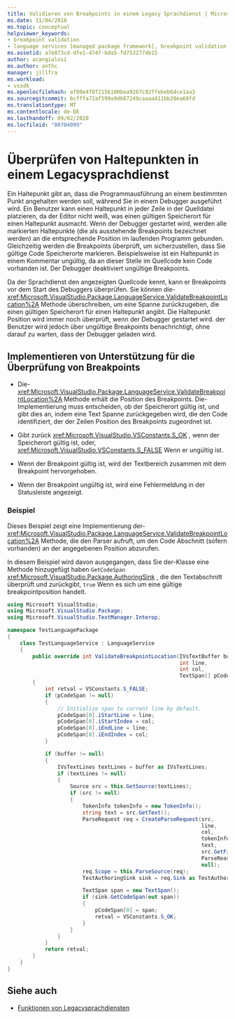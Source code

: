 ```yaml
---
title: Validieren von Breakpoints in einem Legacy Sprachdienst | Microsoft-Dokumentation
ms.date: 11/04/2016
ms.topic: conceptual
helpviewer_keywords:
- breakpoint validation
- language services [managed package framework], breakpoint validation
ms.assetid: a7e873cd-dfe1-474f-bda5-fd7532774b15
author: acangialosi
ms.author: anthc
manager: jillfra
ms.workload:
- vssdk
ms.openlocfilehash: af09e4f8f2156100bea9267c92ffebeb64ce1aa3
ms.sourcegitcommit: 6cfffa72af599a9d667249caaaa411bb28ea69fd
ms.translationtype: MT
ms.contentlocale: de-DE
ms.lasthandoff: 09/02/2020
ms.locfileid: "80704099"
---
```

# <a name="validating-breakpoints-in-a-legacy-language-service"></a>Überprüfen von Haltepunkten in einem Legacysprachdienst
Ein Haltepunkt gibt an, dass die Programmausführung an einem bestimmten Punkt angehalten werden soll, während Sie in einem Debugger ausgeführt wird. Ein Benutzer kann einen Haltepunkt in jeder Zeile in der Quelldatei platzieren, da der Editor nicht weiß, was einen gültigen Speicherort für einen Haltepunkt ausmacht. Wenn der Debugger gestartet wird, werden alle markierten Haltepunkte (die als ausstehende Breakpoints bezeichnet werden) an die entsprechende Position im laufenden Programm gebunden. Gleichzeitig werden die Breakpoints überprüft, um sicherzustellen, dass Sie gültige Code Speicherorte markieren. Beispielsweise ist ein Haltepunkt in einem Kommentar ungültig, da an dieser Stelle im Quellcode kein Code vorhanden ist. Der Debugger deaktiviert ungültige Breakpoints.

 Da der Sprachdienst den angezeigten Quellcode kennt, kann er Breakpoints vor dem Start des Debuggers überprüfen. Sie können die- <xref:Microsoft.VisualStudio.Package.LanguageService.ValidateBreakpointLocation%2A> Methode überschreiben, um eine Spanne zurückzugeben, die einen gültigen Speicherort für einen Haltepunkt angibt. Die Haltepunkt Position wird immer noch überprüft, wenn der Debugger gestartet wird. der Benutzer wird jedoch über ungültige Breakpoints benachrichtigt, ohne darauf zu warten, dass der Debugger geladen wird.

## <a name="implementing-support-for-validating-breakpoints"></a>Implementieren von Unterstützung für die Überprüfung von Breakpoints

- Die- <xref:Microsoft.VisualStudio.Package.LanguageService.ValidateBreakpointLocation%2A> Methode erhält die Position des Breakpoints. Die-Implementierung muss entscheiden, ob der Speicherort gültig ist, und gibt dies an, indem eine Text Spanne zurückgegeben wird, die den Code identifiziert, der der Zeilen Position des Breakpoints zugeordnet ist.

- Gibt zurück <xref:Microsoft.VisualStudio.VSConstants.S_OK> , wenn der Speicherort gültig ist, oder, <xref:Microsoft.VisualStudio.VSConstants.S_FALSE> Wenn er ungültig ist.

- Wenn der Breakpoint gültig ist, wird der Textbereich zusammen mit dem Breakpoint hervorgehoben.

- Wenn der Breakpoint ungültig ist, wird eine Fehlermeldung in der Statusleiste angezeigt.

### <a name="example"></a>Beispiel
 Dieses Beispiel zeigt eine Implementierung der- <xref:Microsoft.VisualStudio.Package.LanguageService.ValidateBreakpointLocation%2A> Methode, die den Parser aufruft, um den Code Abschnitt (sofern vorhanden) an der angegebenen Position abzurufen.

 In diesem Beispiel wird davon ausgegangen, dass Sie der-Klasse eine Methode hinzugefügt haben `GetCodeSpan` <xref:Microsoft.VisualStudio.Package.AuthoringSink> , die den Textabschnitt überprüft und zurückgibt, `true` Wenn es sich um eine gültige breakpointposition handelt.

```csharp
using Microsoft VisualStudio;
using Microsoft.VisualStudio.Package;
using Microsoft.VisualStudio.TextManager.Interop;

namespace TestLanguagePackage
{
    class TestLanguageService : LanguageService
    {
        public override int ValidateBreakpointLocation(IVsTextBuffer buffer,
                                                       int line,
                                                       int col,
                                                       TextSpan[] pCodeSpan)
        {
            int retval = VSConstants.S_FALSE;
            if (pCodeSpan != null)
            {
                // Initialize span to current line by default.
                pCodeSpan[0].iStartLine = line;
                pCodeSpan[0].iStartIndex = col;
                pCodeSpan[0].iEndLine = line;
                pCodeSpan[0].iEndIndex = col;
            }

            if (buffer != null)
            {
                IVsTextLines textLines = buffer as IVsTextLines;
                if (textLines != null)
                {
                    Source src = this.GetSource(textLines);
                    if (src != null)
                    {
                        TokenInfo tokenInfo = new TokenInfo();
                        string text = src.GetText();
                        ParseRequest req = CreateParseRequest(src,
                                                              line,
                                                              col,
                                                              tokenInfo,
                                                              text,
                                                              src.GetFilePath(),
                                                              ParseReason.CodeSpan,
                                                              null);
                        req.Scope = this.ParseSource(req);
                        TestAuthoringSink sink = req.Sink as TestAuthoringSink;

                        TextSpan span = new TextSpan();
                        if (sink.GetCodeSpan(out span))
                        {
                            pCodeSpan[0] = span;
                            retval = VSConstants.S_OK;
                        }
                    }
                }
            }
            return retval;
        }
    }
}
```

## <a name="see-also"></a>Siehe auch
- [Funktionen von Legacysprachdiensten](../../extensibility/internals/legacy-language-service-features1.md)
